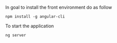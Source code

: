 In goal to install the front environment do as follow
```
npm install -g angular-cli
```

To start the application
```
ng server
```